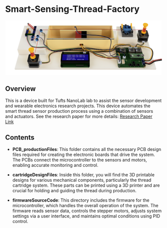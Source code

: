# Smart-Sensing-Thread-Factory

<p align="center">
  <img src="Thread_Factory_Model_render.png" width="1000">
</p>

## Overview

This is a device built for Tufts NanoLab lab to assist the sensor development and wearable electronics research projects. This device automates the smart thread sensor production process using a combination of sensors and actuators.
See the research paper for more details: [Research Paper Link](https://github.com/egeozgul/Smart-Sensing-Thread-Factory/blob/main/Thread_Coating_Factory_Paper.pdf) 

## Contents

- **PCB_productionFiles**: This folder contains all the necessary PCB design files required for creating the electronic boards that drive the system. The PCBs connect the microcontroller to the sensors and motors, enabling accurate monitoring and control.
  
- **cartridgeDesignFiles**: Inside this folder, you will find the 3D printable designs for various mechanical components, particularly the thread cartridge system. These parts can be printed using a 3D printer and are crucial for holding and guiding the thread during production.

- **firmwareSourceCode**: This directory includes the firmware for the microcontroller, which handles the overall operation of the system. The firmware reads sensor data, controls the stepper motors, adjusts system settings via a user interface, and maintains optimal conditions using PID control.
